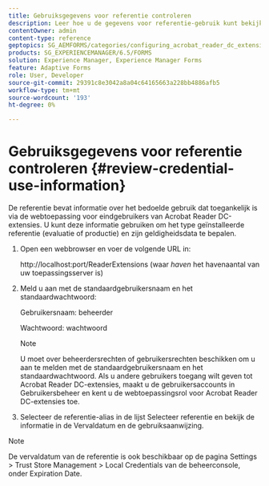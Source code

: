 ```yaml
---
title: Gebruiksgegevens voor referentie controleren
description: Leer hoe u de gegevens voor referentie-gebruik kunt bekijken. De informatie over het referentie-gebruik, die het gebruik beschrijft, is toegankelijk via de Acrobat Reader-extensie.
contentOwner: admin
content-type: reference
geptopics: SG_AEMFORMS/categories/configuring_acrobat_reader_dc_extensions
products: SG_EXPERIENCEMANAGER/6.5/FORMS
solution: Experience Manager, Experience Manager Forms
feature: Adaptive Forms
role: User, Developer
source-git-commit: 29391c8e3042a8a04c64165663a228bb4886afb5
workflow-type: tm+mt
source-wordcount: '193'
ht-degree: 0%

---
```


# Gebruiksgegevens voor referentie controleren {#review-credential-use-information}

De referentie bevat informatie over het bedoelde gebruik dat toegankelijk is via de webtoepassing voor eindgebruikers van Acrobat Reader DC-extensies. U kunt deze informatie gebruiken om het type geïnstalleerde referentie (evaluatie of productie) en zijn geldigheidsdata te bepalen.

1. Open een webbrowser en voer de volgende URL in:

   http://localhost:port/ReaderExtensions (waar *haven* het havenaantal van uw toepassingsserver is)

1. Meld u aan met de standaardgebruikersnaam en het standaardwachtwoord:

   Gebruikersnaam: beheerder

   Wachtwoord: wachtwoord

   >[!NOTE]
   >
   >U moet over beheerdersrechten of gebruikersrechten beschikken om u aan te melden met de standaardgebruikersnaam en het standaardwachtwoord. Als u andere gebruikers toegang wilt geven tot Acrobat Reader DC-extensies, maakt u de gebruikersaccounts in Gebruikersbeheer en kent u de webtoepassingsrol voor Acrobat Reader DC-extensies toe.

1. Selecteer de referentie-alias in de lijst Selecteer referentie en bekijk de informatie in de Vervaldatum en de gebruiksaanwijzing.

>[!NOTE]
>
>De vervaldatum van de referentie is ook beschikbaar op de pagina Settings > Trust Store Management > Local Credentials van de beheerconsole, onder Expiration Date.
